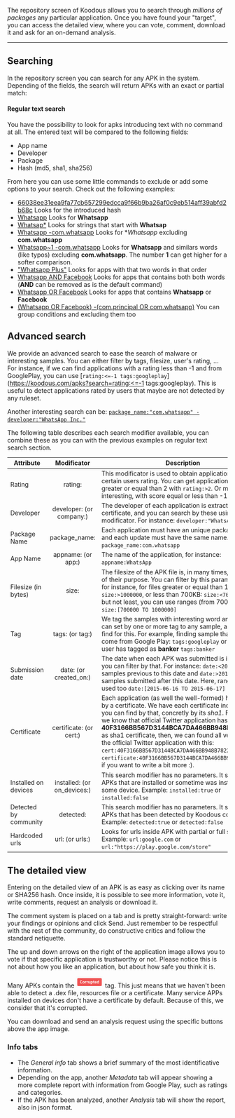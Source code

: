 The repository screen of Koodous allows you to search through _millions of packages_ any particular application. Once you have found your "target", you can access the detailed view, where you can vote, comment, download it and ask for an on-demand analysis. 

***

## Searching

In the repository screen you can search for any APK in the system. Depending of the fields, the search will return APKs with an exact or partial match:

#### Regular text search

You have the possibility to look for apks introducing text with no command at all. The entered text will be compared to the following fields:

- App name
- Developer
- Package
- Hash (md5, sha1, sha256)

From here you can use some little commands to exclude or add some options to your search. Check out the following examples:

- [66038ee31eea9fa77cb657299edcca9f66b9ba26af0c9eb514aff39abfd2b68c](https://koodous.com/apks?search=66038ee31eea9fa77cb657299edcca9f66b9ba26af0c9eb514aff39abfd2b68c) Looks for the introduced hash
- [Whatsapp](https://koodous.com/apks?search=Whatsapp) Looks for **Whatsapp**
- [Whatsap*](https://koodous.com/apks?search=Whatsap*) Looks for strings that start with **Whatsap**
- [Whatsapp -com.whatsapp](https://koodous.com/apks?search=Whatsapp%20-com.whatsapp) Looks for **Whatsapp* excluding **com.whatsapp**
- [Whatsapp~1 -com.whatsapp](https://koodous.com/apks?search=Whatsapp~1%20-com.whatsapp) Looks for **Whatsapp** and similars words (like typos) excluding **com.whatsapp**. The number **1** can get higher for a softer comparison.
- ["Whatsapp Plus"](https://koodous.com/apks?search="Whatsapp%20Plus") Looks for apps with that two words in that order
- [Whatsapp AND Facebook](https://koodous.com/apks?search=Whatsapp%20AND%20Facebook) Looks for apps that contains both both words (**AND** can be removed as is the default command)
- [Whatsapp OR Facebook](https://koodous.com/apks?search=Whatsapp%20OR%20Facebook) Looks for apps that contains **Whatsapp** or **Facebook**
- [(Whatsapp OR Facebook) -(com.principal OR com.whatsapp)](https://koodous.com/apks?search=(Whatsapp%20OR%20Facebook)%20-(com.principal%20OR%20com.whatsapp)) You can group conditions and excluding them too

## Advanced search

We provide an advanced search to ease the search of malware or interesting samples. You can either filter by tags, filesize, user's rating, ... For instance, if we can find applications with a rating less than -1 and from GooglePlay, you can use [```rating:<=-1 tags:googleplay```](https://koodous.com/apks?search=rating:<=-1 tags:googleplay). This is useful to detect applications rated by users that maybe are not detected by any ruleset.

Another interesting search can be: [```package_name:"com.whatsapp" -developer:"WhatsApp Inc."```](https://koodous.com/apks?search=package_name:"com.whatsapp"%20-developer:"WhatsApp%20Inc.")

The following table describes each search modifier available, you can combine these as you can with the previous examples on regular text search section.

| Attribute | Modificator | Description |
| ------------- |:-------------:| ----- |
| Rating | rating: | This modificator is used to obtain application with certain users rating. You can get applications with score greater or equal than 2 with ```rating:>2```. Or more interesting, with score equal or less than -1 ```rating:>=-1``` |
| Developer | developer: (or company:) | The developer of each application is extracted from the certificate, and you can search by these using this modificator. For instance: ```developer:"WhatsApp Inc."``` |
| Package Name | package_name: | Each application must have an unique package name, and each update must have the same name. Example: ```package_name:com.whatsapp``` |
| App Name | appname: (or app:) | The name of the application, for instance: ```appname:WhatsApp``` |
| Filesize (in bytes) | size: | The filesize of the APK file is, in many times, an indicator of their purpose. You can filter by this parameter with, for instance, for files greater or equal than 1MB: ```size:>1000000```, or less than 700KB: ```size:<700000```. Last but not least, you can use ranges (from 700kb to 1MB) ```size:[700000 TO 1000000]``` |
| Tag | tags: (or tag:) | We tag the samples with interesting word and each user can set by one or more tag to any sample, and you can find for this. For example, finding sample that we know come from Google Play: ```tags:googleplay``` or that any user has tagged as **banker** ```tags:banker``` |
| Submission date | date: (or created_on:) | The date when each APK was submitted is indexed and you can filter by that. For instance: ```date:<2015-06-16``` for samples previous to this date and ```date:>2015-06-16``` for samples submitted after this date. Here, ranges can be used too ```date:[2015-06-16 TO 2015-06-17]```
| Certificate | certificate: (or cert:) | Each application (as well the well-formed) has signed by a certificate. We have each certificate indexed and you can find by that, concretly by its *sha1*. For instance, we know that official Twitter application has **40F3166BB567D3144BCA7DA466BB948B782270EA** as sha1 certificate, then, we can found all versions of the official Twitter application with this: ```cert:40F3166BB567D3144BCA7DA466BB948B782270EA``` or ```certificate:40F3166BB567D3144BCA7DA466BB948B782270EA``` if you want to write a bit more :).|
| Installed on devices | installed: (or on_devices:) | This search modifier has no parameters. It search only APKs that are installed or sometime was installed in some device. Example: ```installed:true``` or ```installed:false``` |
| Detected by community | detected: | This search modifier has no parameters. It search only APKs that has been detected by Koodous community. Example: ```detected:true``` or ```detected:false``` |
| Hardcoded urls | url: (or urls:) | Looks for urls inside APK with partial or full search. Example: ```url:google.com``` or ```url:"https://play.google.com/store"``` |


## The detailed view

Entering on the detailed view of an APK is as easy as clicking over its name or SHA256 hash. Once inside, it is possible to see more information, vote it, write comments, request an analysis or download it.

The comment system is placed on a tab and is pretty straight-forward: write your findings or opinions and click Send. Just remember to be respectful with the rest of the community, do constructive critics and follow the standard netiquette. 

The up and down arrows on the right of the application image allows you to vote if that specific application is trustworthy or not. Please notice this is not about how you like an application, but about how safe you think it is. 

Many APKs contain the ![Corrupted](../img/corrupted-tag.png) tag.  This just means that we haven't been able to detect a .dex file, resources file or a certificate. Many service APPs installed on devices don't have a certificate by default. Because of this, we consider that it's corrupted. 

You can download and send an analysis request using the specific buttons above the app image. 

### Info tabs

* The _General info_ tab shows a brief summary of the most identificative information. 
* Depending on the app, another _Metadata_ tab will appear showing a more complete report with information from Google Play, such as ratings and categories. 
* If the APK has been analyzed, another _Analysis_ tab will show the report, also in json format. 

